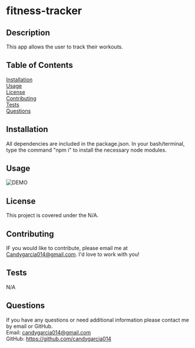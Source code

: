 # fitness-tracker

## **Description**
This app allows the user to track their workouts. 


## **Table of Contents**
[Installation](#Installation)
<br>
[Usage](#Usage)
<br>
[License](#License)
<br>
[Contributing](#Contributing)
<br>
[Tests](#Tests)
<br>
[Questions](#Questions)

## **Installation**
All dependencies are included in the package.json. In your bash/terminal, type  the command "npm i" to install the necessary node modules.

## **Usage**
![DEMO]( ./images/fitnesstracker.gif)


## **License**
This project is covered under the N/A.

## **Contributing**
IF you would like to contribute, please email me at Candygarcia014@gmail.com. I'd love to work with you! 

## **Tests**
N/A

## **Questions**
If you have any questions or need additional information please contact me by email or GitHub.
<br>
Email: candygarcia014@gmail.com
<br>
GitHub: https://github.com/candygarcia014